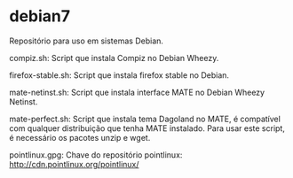 debian7
======

Repositório para uso em sistemas Debian.

compiz.sh:
Script que instala Compiz no Debian Wheezy.

firefox-stable.sh: 
Script que instala firefox stable no Debian.

mate-netinst.sh:
Script que instala interface MATE no Debian Wheezy Netinst.

mate-perfect.sh:
Script que instala tema Dagoland no MATE, é compatível com qualquer distribuição que tenha MATE instalado.
Para usar este script, é necessário os pacotes unzip e wget.

pointlinux.gpg:
Chave do repositório pointlinux: http://cdn.pointlinux.org/pointlinux/ 
